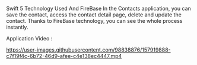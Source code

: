Swift 5 Technology Used And FireBase In the Contacts application, you can save the contact, access the contact detail page, delete and update the contact. Thanks to FireBase technology, you can see the whole process instantly.

Application Video : 

https://user-images.githubusercontent.com/98838876/157919888-c7f19f4c-6b72-46d9-afee-c4e138ec4447.mp4

